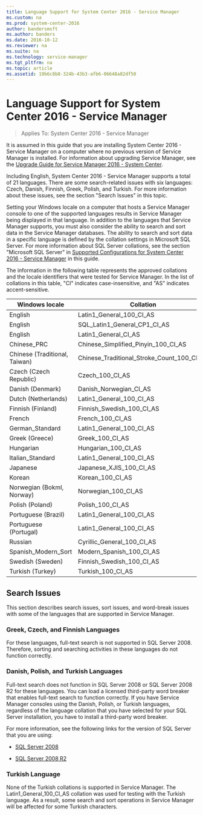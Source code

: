 ```yaml
---
title: Language Support for System Center 2016 - Service Manager
ms.custom: na
ms.prod: system-center-2016
author: bandersmsft
ms.author: banders
ms.date: 2016-10-12
ms.reviewer: na
ms.suite: na
ms.technology: service-manager
ms.tgt_pltfrm: na
ms.topic: article
ms.assetid: 19b6c8b8-324b-43b3-afb6-06648a82df50
---
```


# Language Support for System Center 2016 - Service Manager

>Applies To: System Center 2016 - Service Manager

It is assumed in this guide that you are installing System Center 2016 - Service Manager on a computer where no previous version of Service Manager is installed. For information about upgrading Service Manager, see the [Upgrade Guide for Service Manager 2016 - System Center](../deploy/upgrade-upgrading-system-center-2012-service-manager-to-system-center-2016.md).  

 Including English, System Center 2016 - Service Manager supports a total of 21 languages. There are some search-related issues with six languages: Czech, Danish, Finnish, Greek, Polish, and Turkish. For more information about these issues, see the section "Search Issues" in this topic.  

 Setting your Windows locale on a computer that hosts a Service Manager console to one of the supported languages results in Service Manager being displayed in that language. In addition to the languages that Service Manager supports, you must also consider the ability to search and sort data in the Service Manager databases. The ability to search and sort data in a specific language is defined by the collation settings in Microsoft SQL Server. For more information about SQL Server collations, see the section "Microsoft SQL Server" in [Supported Configurations for System Center 2016 - Service Manager](plan-supported-configurations-for-system-center-2016-service-manager.md) in this guide.  

 The information in the following table represents the approved collations and the locale identifiers that were tested for Service Manager. In the list of collations in this table, "CI" indicates case-insensitive, and "AS" indicates accent-sensitive.  

|Windows locale|Collation|  
|--------------------|---------------|  
|English|Latin1\_General\_100\_CI\_AS|  
|English|SQL\_Latin1\_General\_CP1\_CI\_AS|  
|English|Latin1\_General\_CI\_AS|  
|Chinese\_PRC|Chinese\_Simplified\_Pinyin\_100\_CI\_AS|  
|Chinese \(Traditional, Taiwan\)|Chinese\_Traditional\_Stroke\_Count\_100\_CI\_AS|  
|Czech \(Czech Republic\)|Czech\_100\_CI\_AS|  
|Danish \(Denmark\)|Danish\_Norwegian\_CI\_AS|  
|Dutch \(Netherlands\)|Latin1\_General\_100\_CI\_AS|  
|Finnish \(Finland\)|Finnish\_Swedish\_100\_CI\_AS|  
|French|French\_100\_CI\_AS|  
|German\_Standard|Latin1\_General\_100\_CI\_AS|  
|Greek \(Greece\)|Greek\_100\_CI\_AS|  
|Hungarian|Hungarian\_100\_CI\_AS|  
|Italian\_Standard|Latin1\_General\_100\_CI\_AS|  
|Japanese|Japanese\_XJIS\_100\_CI\_AS|  
|Korean|Korean\_100\_CI\_AS|  
|Norwegian \(Bokml, Norway\)|Norwegian\_100\_CI\_AS|  
|Polish \(Poland\)|Polish\_100\_CI\_AS|  
|Portuguese \(Brazil\)|Latin1\_General\_100\_CI\_AS|  
|Portuguese \(Portugal\)|Latin1\_General\_100\_CI\_AS|  
|Russian|Cyrillic\_General\_100\_CI\_AS|  
|Spanish\_Modern\_Sort|Modern\_Spanish\_100\_CI\_AS|  
|Swedish \(Sweden\)|Finnish\_Swedish\_100\_CI\_AS|  
|Turkish \(Turkey\)|Turkish\_100\_CI\_AS|  

## Search Issues

This section describes search issues, sort issues, and word\-break issues with some of the languages that are supported in Service Manager.  

### Greek, Czech, and Finnish Languages  

For these languages, full\-text search is not supported in SQL Server 2008. Therefore, sorting and searching activities in these languages do not function correctly.  

### Danish, Polish, and Turkish Languages  

Full-text search does not function in SQL Server 2008 or SQL Server 2008 R2 for these languages. You can load a licensed third-party word breaker that enables full-text search to function correctly. If you have Service Manager consoles using the Danish, Polish, or Turkish languages, regardless of the language collation that you have selected for your SQL Server installation, you have to install a third-party word breaker.  

 For more information, see the following links for the version of SQL Server that you are using:  

-   [SQL Server 2008](http://go.microsoft.com/fwlink/?LinkId=205800)  

-   [SQL Server 2008 R2](http://go.microsoft.com/fwlink/p/?LinkID=205557)  

### Turkish Language  

None of the Turkish collations is supported in Service Manager. The Latin1\_General\_100\_CI\_AS collation was used for testing with the Turkish language. As a result, some search and sort operations in Service Manager will be affected for some Turkish characters.
